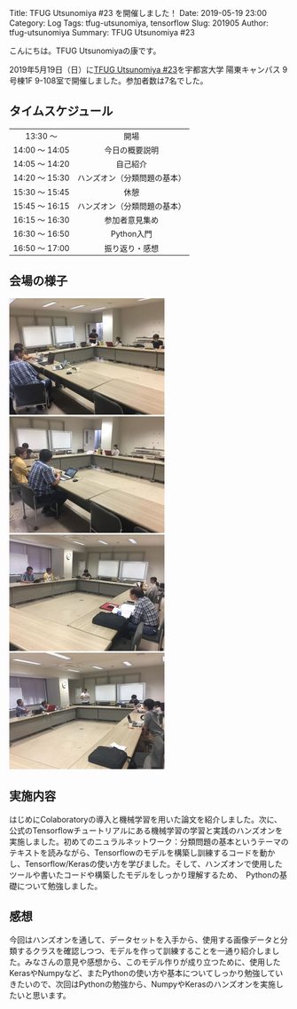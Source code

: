 Title: TFUG Utsunomiya #23 を開催しました！
Date: 2019-05-19 23:00
Category: Log
Tags: tfug-utsunomiya, tensorflow
Slug: 201905
Author: tfug-utsunomiya
Summary: TFUG Utsunomiya #23 

こんにちは。TFUG Utsunomiyaの康です。

2019年5月19日（日）に[TFUG Utsunomiya #23](https://tfug-utsunomiya.connpass.com/event/128913/)を宇都宮大学 陽東キャンパス 9号棟1F 9-108室で開催しました。参加者数は7名でした。

## タイムスケジュール

|||
|:-:|:-:|
|13:30 〜 |開場|
|14:00 〜 14:05|今日の概要説明|
|14:05 〜 14:20|自己紹介|
|14:20 〜 15:30|ハンズオン（分類問題の基本）|
|15:30 〜 15:45|休憩|
|15:45 〜 16:15|ハンズオン（分類問題の基本）|
|16:15 〜 16:30|参加者意見集め|
|16:30 〜 16:50|Python入門|
|16:50 〜 17:00|振り返り・感想|

## 会場の様子

![](/images/2019-05-19-00.jpg) ![](/images/2019-05-19-01.jpg) ![](/images/2019-05-19-02.jpg) ![](/images/2019-05-19-03.jpg) 

## 実施内容

はじめにColaboratoryの導入と機械学習を用いた論文を紹介しました。次に、公式のTensorflowチュートリアルにある機械学習の学習と実践のハンズオンを実施しました。初めてのニュラルネットワーク：分類問題の基本というテーマのテキストを読みながら、Tensorflowのモデルを構築し訓練するコードを動かし、Tensorflow/Kerasの使い方を学びました。そして、ハンズオンで使用したツールや書いたコードや構築したモデルをしっかり理解するため、　Pythonの基礎について勉強しました。


## 感想

今回はハンズオンを通して、データセットを入手から、使用する画像データと分類するクラスを確認しつつ、モデルを作って訓練することを一通り紹介しました。みなさんの意見や感想から、このモデル作りが成り立つために、使用したKerasやNumpyなど、またPythonの使い方や基本についてしっかり勉強していきたいので、次回はPythonの勉強から、NumpyやKerasのハンズオンを実施したいと思います。


